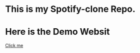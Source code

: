 # This is my Spotify-clone Repo.
<h1>Here is the Demo Websit</h1>
<a href="https://nitesh-giri.github.io/Spotify-clone/" target="_blank">Click me</a>
